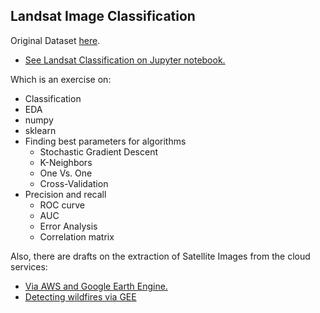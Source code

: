 ## Landsat Image Classification

Original Dataset [here](http://archive.ics.uci.edu/ml/datasets/Statlog+%28Landsat+Satellite%29).

- [See Landsat Classification on Jupyter notebook.](https://github.com/pedroafleite/landsat/blob/main/landsat.ipynb)

Which is an exercise on:
- Classification
- EDA
- numpy
- sklearn
- Finding best parameters for algorithms
  - Stochastic Gradient Descent
  - K-Neighbors
  - One Vs. One
  - Cross-Validation
- Precision and recall
  - ROC curve
  - AUC
  - Error Analysis
  - Correlation matrix

Also, there are drafts on the extraction of Satellite Images from the cloud services:
- [Via AWS and Google Earth Engine.](https://github.com/pedroafleite/landsat/blob/main/landsat_aws_gee.ipynb)
- [Detecting wildfires via GEE](https://github.com/pedroafleite/landsat/blob/main/wildfire_gee.ipynb)
